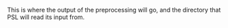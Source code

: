 This is where the output of the preprocessing will go, and the directory
that PSL will read its input from.
